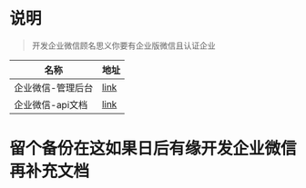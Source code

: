 #  说明

>开发企业微信顾名思义你要有企业版微信且认证企业

| 名称              | 地址                                                         |
| ----------------- | ------------------------------------------------------------ |
| 企业微信-管理后台 | [link](https://work.weixin.qq.com/wework_admin/loginpage_wx) |
| 企业微信-api文档  | [link](https://open.work.weixin.qq.com/api/doc/)             |

# 留个备份在这如果日后有缘开发企业微信再补充文档

